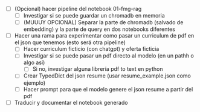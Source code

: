 * [ ] (Opcional) hacer pipeline del notebook 01-fmg-rag
    * [ ] Investigar si se puede guardar un chromadb en memoria
    * [ ] (MUUUY OPCIONAL) Separar la parte de chromadb (salvado de embedding) y la parte de query en dos notebooks diferentes

* [ ] Hacer una rama para experimentar como pasar un curriculum de pdf en el json que tenemos (esto será otra pipeline)
    * [ ] Hacer curriculum ficticio (con chatgpt) y oferta ficticia
    * [ ] Investigar si se puede pasar un pdf directo al modelo (en un pathh o algo así)
        * [ ] Si no, investigar alguna librería pdf to text en python
    * [ ] Crear TypedDict del json resume (usar resume_example.json como ejemplo)
    * [ ] Hacer prompt para que el modelo genere el json resume a partir del pdf

* [ ] Traducir y documentar el notebook generado
